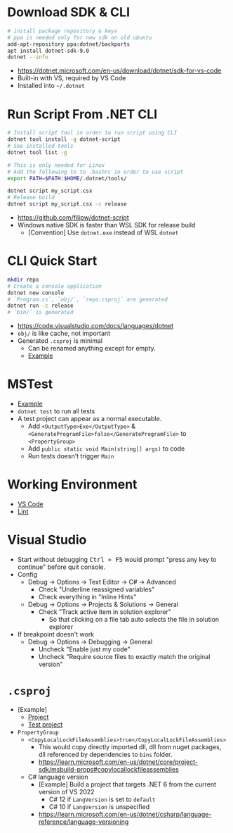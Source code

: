 # Download SDK & CLI

```bash
# install package repository & keys
# ppa is needed only for new sdk on old ubuntu
add-apt-repository ppa:dotnet/backports
apt install dotnet-sdk-9.0
dotnet --info
```

- <https://dotnet.microsoft.com/en-us/download/dotnet/sdk-for-vs-code>
- Built-in with VS, required by VS Code
- Installed into `~/.dotnet`


# Run Script From .NET CLI

```bash
# Install script tool in order to run script using CLI
dotnet tool install -g dotnet-script
# See installed tools
dotnet tool list -g

# This is only needed for Linux
# Add the following to to .bashrc in order to use script
export PATH=$PATH:$HOME/.dotnet/tools/

dotnet script my_script.csx
# Release build
dotnet script my_script.csx -c release
```

- <https://github.com/filipw/dotnet-script>
- Windows native SDK is faster than WSL SDK for release build
    - [Convention] Use `dotnet.exe` instead of WSL `dotnet`

# CLI Quick Start

```bash
mkdir repo
# Create a console application
dotnet new console
# `Program.cs`, `obj/`, `repo.csproj` are generated
dotnet run -c release
# `bin/` is generated
```


- <https://code.visualstudio.com/docs/languages/dotnet>
- `obj/` is like cache, not important
- Generated `.csproj` is minimal
    - Can be renamed anything except for empty.
    - [Example](<csproj>)

# MSTest

- [Example](<test_csproj>)
- `dotnet test` to run all tests
- A test project can appear as a normal executable.
    - Add `<OutputType>Exe</OutputType>` & `<GenerateProgramFile>false</GenerateProgramFile>` to `<PropertyGroup>`
    - Add `public static void Main(string[] args)` to code
    - Run tests doesn't trigger `Main`


# Working Environment

- [VS Code](</VS Code/C%23.md>)
- [Lint](</Lint/C%23.md>)


# Visual Studio

- Start without debugging <kbd>Ctrl + F5</kbd> would prompt "press any key to continue" before quit console.
- Config
    - Debug -> Options -> Text Editor -> C# -> Advanced
        - Check "Underline reassigned variables"
        - Check everything in "Inline Hints"
    - Debug -> Options -> Projects & Solutions -> General
        - Check "Track active item in solution explorer"
            - So that clicking on a file tab auto selects the file in solution explorer
- If breakpoint doesn't work
    - Debug -> Options -> Debugging -> General
        - Uncheck "Enable just my code"
        - Uncheck "Require source files to exactly match the original version"

# `.csproj`

- [Example]
    - [Project](<csproj>)
    - [Test project](<test_csproj>)
- `PropertyGroup`
    - `<CopyLocalLockFileAssemblies>true</CopyLocalLockFileAssemblies>`
        - This would copy directly imported dll, dll from nuget packages, dll referenced by dependencies to `bins` folder.
        - <https://learn.microsoft.com/en-us/dotnet/core/project-sdk/msbuild-props#copylocallockfileassemblies>
    - C# language version
        - [Example] Build a project that targets .NET 6 from the current version of VS 2022
            - C# 12 if `LangVersion` is set to `default`
            - C# 10 if `LangVersion` is unspecified
        - <https://learn.microsoft.com/en-us/dotnet/csharp/language-reference/language-versioning>

